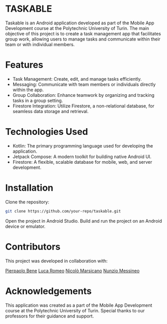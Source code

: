 # TASKABLE
Taskable is an Android application developed as part of the Mobile App Development course at the Polytechnic University of Turin.
The main objective of this project is to create a task management app that facilitates group work, allowing users to manage tasks and communicate within their team or with individual members.
# Features
- Task Management: Create, edit, and manage tasks efficiently.
- Messaging: Communicate with team members or individuals directly within the app.
- Group Collaboration: Enhance teamwork by organizing and tracking tasks in a group setting.
- Firestore Integration: Utilize Firestore, a non-relational database, for seamless data storage and retrieval.
# Technologies Used
- Kotlin: The primary programming language used for developing the application.
- Jetpack Compose: A modern toolkit for building native Android UI.
- Firestore: A flexible, scalable database for mobile, web, and server development.
# Installation
Clone the repository:
```sh
git clone https://github.com/your-repo/taskable.git
```
Open the project in Android Studio.
Build and run the project on an Android device or emulator.
# Contributors
This project was developed in collaboration with:

[Pierpaolo Bene](https://github.com/PierpaoloBene)
[Luca Romeo](https://github.com/romeShowmethecode)
[Nicolò Marsicano](https://github.com/Baffaloo)
[Nunzio Messineo](https://github.com/Nunziojh)
# Acknowledgements
This application was created as a part of the Mobile App Development course at the Polytechnic University of Turin.
Special thanks to our professors for their guidance and support.
